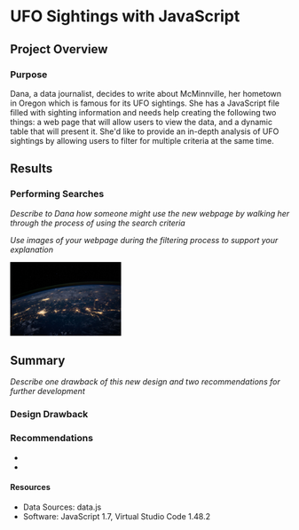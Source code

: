 # UFO Sightings with JavaScript

## Project Overview
### Purpose
Dana, a data journalist, decides to write about McMinnville, her hometown in Oregon which is famous for its UFO sightings. She has a JavaScript file filled with sighting information and needs help creating the following two things: a web page that will allow users to view the data, and a dynamic table that will present it. She'd like to provide an in-depth analysis of UFO sightings by allowing users to filter for multiple criteria at the same time. 

## Results
### Performing Searches
*Describe to Dana how someone might use the new webpage by walking her through the process of using the search criteria*

*Use images of your webpage during the filtering process to support your explanation*

<img src='https://github.com/npantfoerder/UFOs/blob/master/static/images/nasa.jpg' width=200> 

## Summary
*Describe one drawback of this new design and two recommendations for further development*
### Design Drawback

### Recommendations
- 
- 

#### Resources
- Data Sources: data.js
- Software: JavaScript 1.7, Virtual Studio Code 1.48.2


